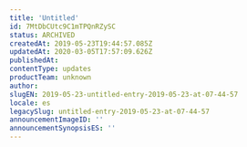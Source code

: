 ```yaml
---
title: 'Untitled'
id: 7MtDbCUtc9C1mTPQnRZySC
status: ARCHIVED
createdAt: 2019-05-23T19:44:57.085Z
updatedAt: 2020-03-05T17:57:09.626Z
publishedAt: 
contentType: updates
productTeam: unknown
author: 
slugEN: 2019-05-23-untitled-entry-2019-05-23-at-07-44-57
locale: es
legacySlug: untitled-entry-2019-05-23-at-07-44-57
announcementImageID: ''
announcementSynopsisES: ''
---
```



